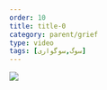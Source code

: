 ```yaml
---
order: 10
title: title-0
category: parent/grief
type: video
tags: [سوگ,سوگواری]
---
```


[![](../../static/images/grief-corona-cover.webp)](../../static/videos/grief-corona.mp4)